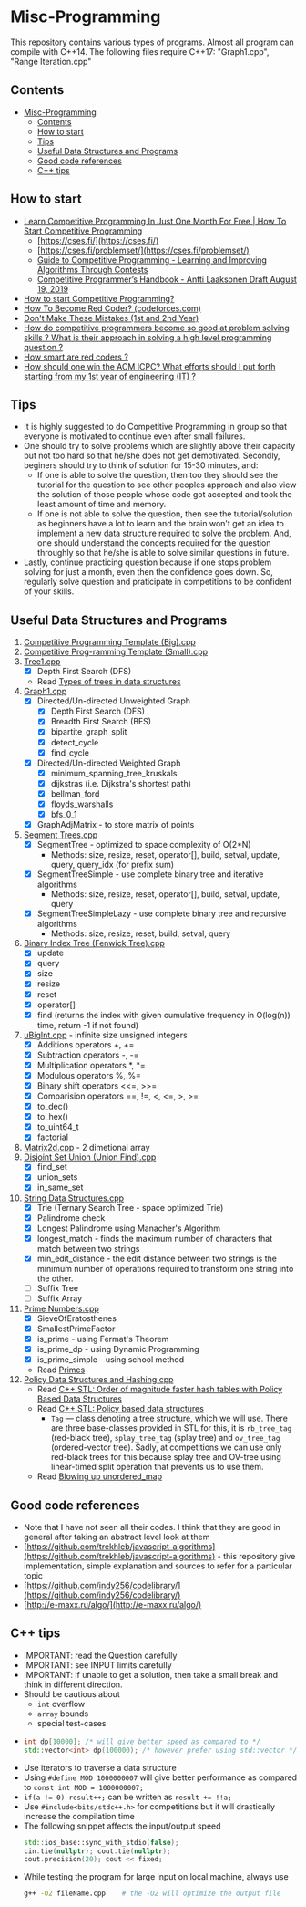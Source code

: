 # Misc-Programming
This repository contains various types of programs. Almost all program can compile with C++14. The following files require C++17: "Graph1.cpp", "Range Iteration.cpp"

<!-- 

•

🅰🅱🅲🅳🅴🅵🅶🅷🅸🅹🅺🅻🅼🅽🅾🅿🆀🆁🆂🆃🆄🆅🆆🆇🆈🆉

𝟬𝟭𝟮𝟯𝟰𝟱𝟲𝟳𝟴𝟵
𝗮𝗯𝗰𝗱𝗲𝗳𝗴𝗵𝗶𝗷𝗸𝗹𝗺𝗻𝗼𝗽𝗾𝗿𝘀𝘁𝘂𝘃𝘄𝘅𝘆𝘇
𝗔𝗕𝗖𝗗𝗘𝗙𝗚𝗛𝗜𝗝𝗞𝗟𝗠𝗡𝗢𝗣𝗤𝗥𝗦𝗧𝗨𝗩𝗪𝗫𝗬𝗭
    𝗜𝗠𝗣𝗢𝗥𝗧𝗔𝗡𝗧
    𝗥𝗘𝗙𝗘𝗥
    𝗡𝗢𝗧𝗘
    𝟬/𝟭-𝗶𝗻𝗱𝗲𝘅𝗲𝗱
    𝗪𝗔𝗥𝗡𝗜𝗡𝗚
    𝘁𝗼𝗼

𝙖𝙗𝙘𝙙𝙚𝙛𝙜𝙝𝙞𝙟𝙠𝙡𝙢𝙣𝙤𝙥𝙦𝙧𝙨𝙩𝙪𝙫𝙬𝙭𝙮𝙯
𝘼𝘽𝘾𝘿𝙀𝙁𝙂𝙃𝙄𝙅𝙆𝙇𝙈𝙉𝙊𝙋𝙌𝙍𝙎𝙏𝙐𝙑𝙒𝙓𝙔𝙕


-->


## Contents
- [Misc-Programming](#misc-programming)
  - [Contents](#contents)
  - [How to start](#how-to-start)
  - [Tips](#tips)
  - [Useful Data Structures and Programs](#useful-data-structures-and-programs)
  - [Good code references](#good-code-references)
  - [C++ tips](#c-tips)


## How to start
- [Learn Competitive Programming In Just One Month For Free | How To Start Competitive Programming](https://youtu.be/cepkYAI1JgM)
    * [https://cses.fi/](https://cses.fi/)
    * [https://cses.fi/problemset/](https://cses.fi/problemset/)
    * [Guide to Competitive Programming - Learning and Improving Algorithms Through Contests](https://link.springer.com/content/pdf/10.1007%2F978-3-319-72547-5.pdf)
    * [Competitive Programmer’s Handbook - Antti Laaksonen Draft August 19, 2019](https://github.com/pllk/cphb/blob/f269ae391910742788ac0d6626df1e221281f191/book.pdf)
- [How to start Competitive Programming?](https://youtu.be/xAeiXy8-9Y8)
- [How To Become Red Coder? (codeforces.com)](https://youtu.be/y7169jEvb-Y)
- [Don't Make These Mistakes (1st and 2nd Year)](https://youtu.be/-_gRnYmWkCE)
- [How do competitive programmers become so good at problem solving skills ? What is their approach in solving a high level programming question ?](https://www.quora.com/How-do-competitive-programmers-become-so-good-at-problem-solving-skills-what-is-their-approach-in-solving-a-high-level-programming-question)
- [How smart are red coders ?](https://www.quora.com/How-smart-are-the-red-coders-on-TopCoder)
- [How should one win the ACM ICPC? What efforts should I put forth starting from my 1st year of engineering (IT) ?](https://www.quora.com/How-should-one-win-the-ACM-ICPC-What-efforts-should-I-put-forth-starting-from-my-1st-year-of-engineering-IT/answer/Ana-Echavarria)


## Tips
- It is highly suggested to do Competitive Programming in group so that everyone is motivated to continue even after small failures.
- One should try to solve problems which are slightly above their capacity but not too hard so that he/she does not get demotivated. Secondly, beginers should try to think of solution for 15-30 minutes, and:
    * If one is able to solve the question, then too they should see the tutorial for the question to see other peoples approach and also view the solution of those people whose code got accepted and took the least amount of time and memory.
    * If one is not able to solve the question, then see the tutorial/solution as beginners have a lot to learn and the brain won't get an idea to implement a new data structure required to solve the problem. And, one should understand the concepts required for the question throughly so that he/she is able to solve similar questions in future.
- Lastly, continue practicing question because if one stops problem solving for just a month, even then the confidence goes down. So, regularly solve question and praticipate in competitions to be confident of your skills.


## Useful Data Structures and Programs
1. [Competitive Programming Template (Big).cpp](./src/Competitive%20Programming%20Template%20(Big).cpp)
2. [Competitive Prog-ramming Template (Small).cpp](./src/Competitive%20Programming%20Template%20(Small).cpp)
3. [Tree1.cpp](./src/Tree1.cpp)
    * [x] Depth First Search (DFS)
    * Read [Types of trees in data structures](https://www.quora.com/What-are-the-types-of-trees-in-data-structures)
4. [Graph1.cpp](./src/Graph1.cpp)
    * [x] Directed/Un-directed Unweighted Graph
        - [x] Depth First Search (DFS)
        - [x] Breadth First Search (BFS)
        - [x] bipartite_graph_split
        - [x] detect_cycle
        - [x] find_cycle
    * [x] Directed/Un-directed Weighted Graph
        - [x] minimum_spanning_tree_kruskals
        - [x] dijkstras (i.e. Dijkstra's shortest path)
        - [x] bellman_ford
        - [x] floyds_warshalls
        - [x] bfs_0_1
    * [x] GraphAdjMatrix - to store matrix of points
5. [Segment Trees.cpp](./src/Segment%20Trees.cpp)
    * [x] SegmentTree - optimized to space complexity of O(2*N)
        - Methods: size, resize, reset, operator[], build, setval, update, query, query_idx (for prefix sum)
    * [x] SegmentTreeSimple - use complete binary tree and iterative algorithms
        - Methods: size, resize, reset, operator[], build, setval, update, query
    * [x] SegmentTreeSimpleLazy - use complete binary tree and recursive algorithms
        - Methods: size, resize, reset, build, setval, query
6. [Binary Index Tree (Fenwick Tree).cpp](./src/Binary%20Index%20Tree%20(Fenwick%20Tree).cpp)
    * [x] update
    * [x] query
    * [x] size
    * [x] resize
    * [x] reset
    * [x] operator[]
    * [x] find (returns the index with given cumulative frequency in O(log(n)) time, return -1 if not found)
7. [uBigInt.cpp](./src/uBigInt.cpp) - infinite size unsigned integers
    * [x] Additions operators +, +=
    * [x] Subtraction operators -, -=
    * [x] Multiplication operators *, *=
    * [x] Modulous operators %, %=
    * [x] Binary shift operators <<=, >>=
    * [x] Comparision operators ==, !=, <, <=, >, >=
    * [x] to_dec()
    * [x] to_hex()
    * [x] to_uint64_t
    * [x] factorial
8. [Matrix2d.cpp](./src/Matrix2d.cpp) - 2 dimetional array
9.  [Disjoint Set Union (Union Find).cpp](./src/Disjoint%20Set%20Union%20(Union%20Find).cpp)
    * [x] find_set
    * [x] union_sets
    * [x] in_same_set
10. [String Data Structures.cpp](./src/String%20Data%20Structures.cpp)
    * [x] Trie (Ternary Search Tree - space optimized Trie)
    * [x] Palindrome check
    * [x] Longest Palindrome using Manacher's Algorithm
    * [x] longest_match - finds the maximum number of characters that match between two strings
    * [x] min_edit_distance - the edit distance between two strings is the minimum number of operations required to transform one string into the other.
    * [ ] Suffix Tree
    * [ ] Suffix Array
11. [Prime Numbers.cpp](./src/Prime%20Numbers.cpp)
    * [x] SieveOfEratosthenes
    * [x] SmallestPrimeFactor
    * [x] is_prime - using Fermat's Theorem
    * [x] is_prime_dp - using Dynamic Programming
    * [x] is_prime_simple - using school method
    * Read [Primes](https://github.com/going-digital/Prime64)
12. [Policy Data Structures and Hashing.cpp](./src/Policy%20Data%20Structures%20and%20Hashing.cpp)
    * Read [C++ STL: Order of magnitude faster hash tables with Policy Based Data Structures](https://codeforces.com/blog/entry/60737?#comment-446357)
    * Read [C++ STL: Policy based data structures](https://codeforces.com/blog/entry/11080)
        - `Tag` — class denoting a tree structure, which we will use. There are three base-classes provided in STL for this, it is `rb_tree_tag` (red-black tree), `splay_tree_tag` (splay tree) and `ov_tree_tag` (ordered-vector tree). Sadly, at competitions we can use only red-black trees for this because splay tree and OV-tree using linear-timed split operation that prevents us to use them.
    * Read [Blowing up unordered_map](https://codeforces.com/blog/entry/62393)


## Good code references
- Note that I have not seen all their codes. I think that they are good in general after taking an abstract level look at them
- [https://github.com/trekhleb/javascript-algorithms](https://github.com/trekhleb/javascript-algorithms) - this repository give implementation, simple explanation and sources to refer for a particular topic
- [https://github.com/indy256/codelibrary/](https://github.com/indy256/codelibrary/)
- [http://e-maxx.ru/algo/](http://e-maxx.ru/algo/)


## C++ tips
- IMPORTANT: read the Question carefully
- IMPORTANT: see INPUT limits carefully
- IMPORTANT: if unable to get a solution, then take a small break and think in different direction.
- Should be cautious about
    * `int` overflow
    * `array` bounds
    * special test-cases
-
    ```cpp
    int dp[10000]; /* will give better speed as compared to */
    std::vector<int> dp(100000); /* however prefer using std::vector */
    ```
- Use iterators to traverse a data structure
- Using ```#define MOD 1000000007``` will give better performance as compared to ```const int MOD = 1000000007;```
- ```if(a != 0) result++;``` can be written as ```result += !!a;```
- Use ```#include<bits/stdc++.h>``` for competitions but it will drastically increase the compilation time
- The following snippet affects the input/output speed
    ```cpp
    std::ios_base::sync_with_stdio(false);
    cin.tie(nullptr); cout.tie(nullptr);
    cout.precision(20); cout << fixed;
    ```
- While testing the program for large input on local machine, always use 
    ```sh
    g++ -O2 fileName.cpp    # the -O2 will optimize the output file
    ```


<!-- ## Links to read -->

